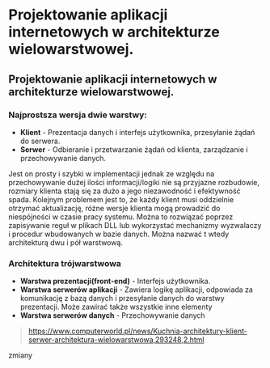 # Projektowanie aplikacji internetowych w architekturze wielowarstwowej.

## Projektowanie aplikacji internetowych w architekturze wielowarstwowej.
### Najprostsza wersja dwie warstwy:
  - **Klient** - Prezentacja danych i interfejs użytkownika, przesyłanie żądań do serwera.
  - **Serwer** - Odbieranie i przetwarzanie żądań od klienta, zarządzanie i przechowywanie danych.

Jest on prosty i szybki w implementacji jednak ze względu na przechowywanie dużej ilości informacji/logiki nie są przyjazne rozbudowie, rozmiary klienta stają się za dużo a jego niezawodność i efektywność spada. Kolejnym problemem jest to, że każdy klient musi oddzielnie otrzymać aktualizację, różne wersje klienta mogą prowadzić do niespójności w czasie pracy systemu. Można to rozwiązać poprzez zapisywanie reguł w plikach DLL lub wykorzystać mechanizmy wyzwalaczy i procedur wbudowanych w bazie danych. Można nazwać t wtedy architekturą dwu i pół warstwową.

### Architektura trójwarstwowa
  - **Warstwa prezentacji(front-end)** -  Interfejs użytkownika.
  - **Warstwa serwerów aplikacji** - Zawiera logikę aplikacji, odpowiada za komunikację z bazą danych i przesyłanie danych do warstwy prezentacji. Może zawirać także wszystkie inne elementy
  - **Warstwa serwerów danych** - Przechowywanie danych

> https://www.computerworld.pl/news/Kuchnia-architektury-klient-serwer-architektura-wielowarstwowa,293248,2.html

zmiany
